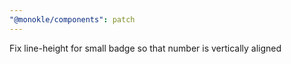 ```yaml
---
"@monokle/components": patch
---
```


Fix line-height for small badge so that number is vertically aligned
